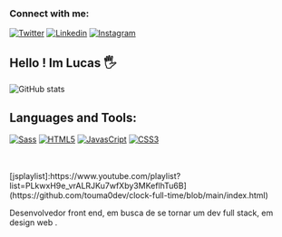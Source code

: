 ### Connect with me:

 
[![Twitter](https://img.shields.io/badge/Twitter-1DA1F2?style=for-the-badge&logo=twitter&logoColor=white)](https://instagram.com/sujeitoprogramador)
[![Linkedin](	https://img.shields.io/badge/LinkedIn-0077B5?style=for-the-badge&logo=linkedin&logoColor=white)](https://www.linkedin.com/in/lucas-henrique-9a731b254/)
[![Instagram](https://img.shields.io/badge/Instagram-E4405F?style=for-the-badge&logo=instagram&logoColor=white)](https://www.instagram.com/dev0touma_/?hl=en)

## Hello ! Im Lucas 🖐️
![ GitHub stats]( https://github-readme-stats-git-masterrstaa-rickstaa.vercel.app/api?username=touma0dev&theme=dark&show_icons=true)<br>




##   Languages and Tools:

[![Sass]( https://img.shields.io/badge/Sass-CC6699?style=for-the-badge&logo=sass&logoColor=white)]( https://github.com/touma0dev/new-technlogy-learned-sass-/tree/main/Fake%20Project%20Gallery)
[![HTML5](  https://img.shields.io/badge/HTML5-E34F26?style=for-the-badge&logo=html5&logoColor=white)]( https://github.com/touma0dev/clock-full-time)
[![JavasCript](https://img.shields.io/badge/JavaScript-323330?style=for-the-badge&logo=javascript&logoColor=F7DF1E)]( https://github.com/touma0dev/Simple-Calculator)
[![CSS3](https://img.shields.io/badge/CSS3-1572B6?style=for-the-badge&logo=css3&logoColor=white)](https://github.com/touma0dev/my-responsive-website)

<br />
<br />
[jsplaylist]:https://www.youtube.com/playlist?list=PLkwxH9e_vrALRJKu7wfXby3MKeflhTu6B](https://github.com/touma0dev/clock-full-time/blob/main/index.html)

Desenvolvedor front end, em busca de se tornar um dev full stack, em design web .<br>


